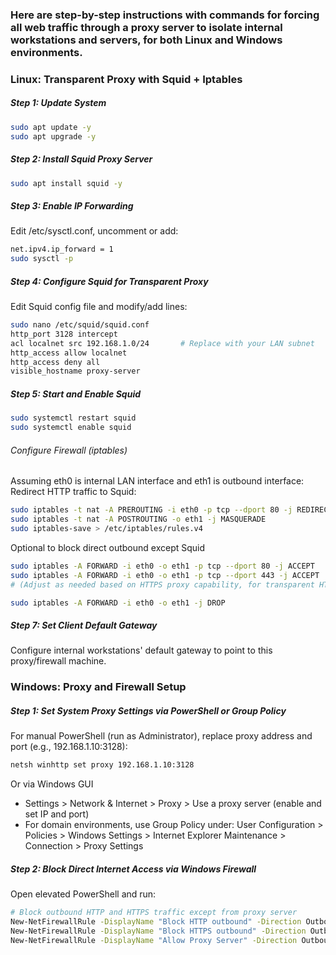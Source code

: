 ### Here are step-by-step instructions with commands for forcing all web traffic through a proxy server to isolate internal workstations and servers, for both Linux and Windows environments.

### Linux: Transparent Proxy with Squid + Iptables

##### Step 1: Update System
```sh
sudo apt update -y
sudo apt upgrade -y
```

##### Step 2: Install Squid Proxy Server
```sh
sudo apt install squid -y
```

##### Step 3: Enable IP Forwarding
Edit /etc/sysctl.conf, uncomment or add:
```sh
net.ipv4.ip_forward = 1
sudo sysctl -p
```

##### Step 4: Configure Squid for Transparent Proxy
Edit Squid config file and modify/add lines:
```sh
sudo nano /etc/squid/squid.conf
http_port 3128 intercept
acl localnet src 192.168.1.0/24       # Replace with your LAN subnet
http_access allow localnet
http_access deny all
visible_hostname proxy-server
```

##### Step 5: Start and Enable Squid
```sh
sudo systemctl restart squid
sudo systemctl enable squid
```

###### Configure Firewall (iptables)
Assuming eth0 is internal LAN interface and eth1 is outbound interface:
Redirect HTTP traffic to Squid:
```sh
sudo iptables -t nat -A PREROUTING -i eth0 -p tcp --dport 80 -j REDIRECT --to-port 3128
sudo iptables -t nat -A POSTROUTING -o eth1 -j MASQUERADE
sudo iptables-save > /etc/iptables/rules.v4
```

Optional to block direct outbound except Squid
```sh
sudo iptables -A FORWARD -i eth0 -o eth1 -p tcp --dport 80 -j ACCEPT
sudo iptables -A FORWARD -i eth0 -o eth1 -p tcp --dport 443 -j ACCEPT
# (Adjust as needed based on HTTPS proxy capability, for transparent HTTPS extra config is needed)

sudo iptables -A FORWARD -i eth0 -o eth1 -j DROP
```

##### Step 7: Set Client Default Gateway
Configure internal workstations' default gateway to point to this proxy/firewall machine.


### Windows: Proxy and Firewall Setup

##### Step 1: Set System Proxy Settings via PowerShell or Group Policy
For manual PowerShell (run as Administrator), replace proxy address and port (e.g., 192.168.1.10:3128):
```sh
netsh winhttp set proxy 192.168.1.10:3128
```

Or via Windows GUI
- Settings > Network & Internet > Proxy > Use a proxy server (enable and set IP and port)
- For domain environments, use Group Policy under: User Configuration > Policies > Windows Settings > Internet Explorer Maintenance > Connection > Proxy Settings

##### Step 2: Block Direct Internet Access via Windows Firewall
Open elevated PowerShell and run:
```sh
# Block outbound HTTP and HTTPS traffic except from proxy server
New-NetFirewallRule -DisplayName "Block HTTP outbound" -Direction Outbound -Protocol TCP -RemotePort 80 -Action Block
New-NetFirewallRule -DisplayName "Block HTTPS outbound" -Direction Outbound -Protocol TCP -RemotePort 443 -Action Block
New-NetFirewallRule -DisplayName "Allow Proxy Server" -Direction Outbound -RemoteAddress 192.168.1.10 -Action Allow
```
